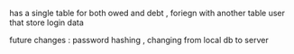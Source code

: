 has a single table for both owed and debt , foriegn with another table user that store login data 


future changes : password hashing , changing from local db to server
